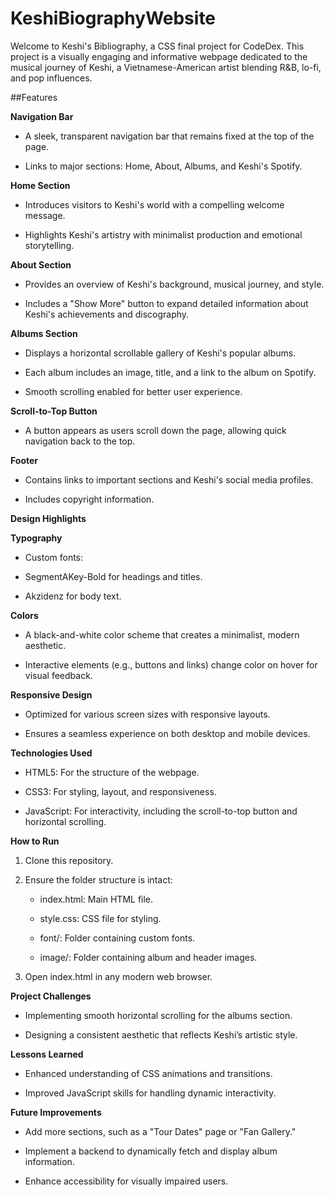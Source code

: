 # KeshiBiographyWebsite

Welcome to Keshi's Bibliography, a CSS final project for CodeDex. This project is a visually engaging and informative webpage dedicated to the musical journey of Keshi, a Vietnamese-American artist blending R&B, lo-fi, and pop influences.

##Features

**Navigation Bar**

* A sleek, transparent navigation bar that remains fixed at the top of the page.

* Links to major sections: Home, About, Albums, and Keshi's Spotify.

**Home Section**

* Introduces visitors to Keshi's world with a compelling welcome message.

* Highlights Keshi's artistry with minimalist production and emotional storytelling.

**About Section**

* Provides an overview of Keshi's background, musical journey, and style.

* Includes a "Show More" button to expand detailed information about Keshi's achievements and discography.

**Albums Section**

* Displays a horizontal scrollable gallery of Keshi's popular albums.

* Each album includes an image, title, and a link to the album on Spotify.

* Smooth scrolling enabled for better user experience.

**Scroll-to-Top Button**

* A button appears as users scroll down the page, allowing quick navigation back to the top.

**Footer**

* Contains links to important sections and Keshi's social media profiles.

* Includes copyright information.

**Design Highlights**

**Typography**

* Custom fonts:

 * SegmentAKey-Bold for headings and titles.

 * Akzidenz for body text.

**Colors**

* A black-and-white color scheme that creates a minimalist, modern aesthetic.

* Interactive elements (e.g., buttons and links) change color on hover for visual feedback.

**Responsive Design**

* Optimized for various screen sizes with responsive layouts.

* Ensures a seamless experience on both desktop and mobile devices.

**Technologies Used**

* HTML5: For the structure of the webpage.

* CSS3: For styling, layout, and responsiveness.

* JavaScript: For interactivity, including the scroll-to-top button and horizontal scrolling.

**How to Run**

1. Clone this repository.

2. Ensure the folder structure is intact:

    * index.html: Main HTML file.

    * style.css: CSS file for styling.

    * font/: Folder containing custom fonts.

    * image/: Folder containing album and header images.

3. Open index.html in any modern web browser.

**Project Challenges**

* Implementing smooth horizontal scrolling for the albums section.

* Designing a consistent aesthetic that reflects Keshi’s artistic style.

**Lessons Learned**

* Enhanced understanding of CSS animations and transitions.

* Improved JavaScript skills for handling dynamic interactivity.

**Future Improvements**

* Add more sections, such as a "Tour Dates" page or "Fan Gallery."

* Implement a backend to dynamically fetch and display album information.

* Enhance accessibility for visually impaired users.
